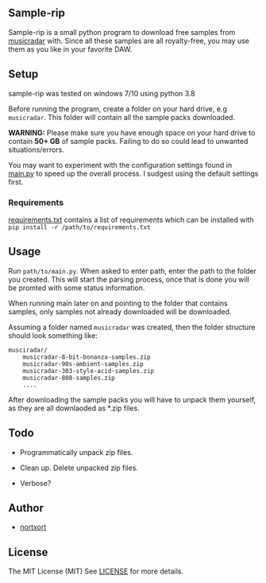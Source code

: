 ## Sample-rip

Sample-rip is a small python program to download free samples from  [musicradar](https://www.musicradar.com/news/tech/free-music-samples-royalty-free-loops-hits-and-multis-to-download) with. Since all these samples are all royalty-free, you may use them as you like in your favorite DAW.


## Setup

sample-rip was tested on windows 7/10 using python 3.8

Before running the program, create a folder on your hard drive, e.g `musicradar`. This folder will contain all the sample packs downloaded. 

**WARNING:** Please make sure you have enough space on your hard drive to contain **50+ GB** of sample packs. Failing to do so could lead to unwanted situations/errors.

You may want to experiment with the configuration settings found in [main.py](https://github.com/nortxort/sample-rip/blob/master/main.py#L36) to speed up the overall process. I sudgest using the default settings first.

### Requirements

[requirements.txt](https://github.com/nortxort/sample-rip/blob/master/requirements.txt) contains a list of requirements which can be installed with `pip install -r /path/to/requirements.txt`


## Usage

Run `path/to/main.py`. When asked to enter path, enter the path to the folder you created. This will start the parsing process, once that is done you will be promted with some status information.

When running main later on and pointing to the folder that contains samples, only samples not already downloaded will be downloaded.

Assuming a folder named `musicradar` was created, then the folder structure should look something like:

    musciradar/
        musicradar-8-bit-bonanza-samples.zip
        musicradar-90s-ambient-samples.zip
        musicradar-303-style-acid-samples.zip
        musicradar-808-samples.zip
        ....

After downloading the sample packs you will have to unpack them yourself, as they are all downlaoded as *.zip files.

## Todo

* Programmatically unpack zip files.

* Clean up. Delete unpacked zip files.

* Verbose?


## Author

* [nortxort](https://github.com/nortxort)


## License

The MIT License (MIT)
See [LICENSE](https://github.com/nortxort/sample-rip/blob/master/LICENSE) for more details.
